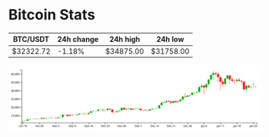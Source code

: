 # Bitcoin Stats

BTC/USDT|24h change|24h high|24h low|
|---|---|---|---|
|$32322.72|-1.18%|$34875.00|$31758.00|

<img src="./chart.svg">
